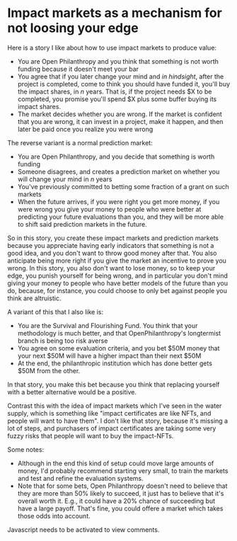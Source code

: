 Impact markets as a mechanism for not loosing your edge
========================================================

Here is a story I like about how to use impact markets to produce value:

- You are Open Philanthropy and you think that something is not worth funding because it doesn't meet your bar
- You agree that if you later change your mind and *in hindsight*, after the project is completed, come to think you should have funded it, you'll buy the impact shares, in *n* years. That is, if the project needs $X to be completed, you promise you'll spend $X plus some buffer buying its impact shares. 
- The market decides whether you are wrong. If the market is confident that you are wrong, it can invest in a project, make it happen, and then later be paid once you realize you were wrong

The reverse variant is a normal prediction market:

- You are Open Philanthropy, and you decide that something is worth funding
- Someone disagrees, and creates a prediction market on whether you will change your mind in *n* years
- You've previously committed to betting some fraction of a grant on such markets
- When the future arrives, if you were right you get more money, if you were wrong you give your money to people who were better at predicting your future evaluations than you, and they will be more able to shift said prediction markets in the future. 

So in this story, you create these impact markets and prediction markets because you appreciate having early indicators that something is not a good idea, and you don't want to throw good money after that. You also anticipate being more right if you give the market an incentive to prove you wrong. In this story, you also don't want to lose money, so to keep your edge, you punish yourself for being wrong, and in particular you don't mind giving your money to people who have better models of the future than you do, because, for instance, you could choose to only bet against people you think are altruistic.

A variant of this that I also like is:

- You are the Survival and Flourishing Fund. You think that your methodology is much better, and that OpenPhilanthropy's longtermist branch is being too risk averse
- You agree on some evaluation criteria, and you bet $50M money that your next $50M will have a higher impact than their next $50M
- At the end, the philanthropic institution which has done better gets $50M from the other.

In that story, you make this bet because you think that replacing yourself with a better alternative would be a positive.

Contrast this with the idea of impact markets which I've seen in the water supply, which is something like "impact certificates are like NFTs, and people will want to have them". I don't like that story, because it's missing a lot of steps, and purchasers of impact certificates are taking some very fuzzy risks that people will want to buy the impact-NFTs.

Some notes:

- Although in the end this kind of setup could move large amounts of money, I'd probably recommend starting very small, to train the markets and test and refine the evaluation systems.
- Note that for some bets, Open Philanthropy doesn't need to believe that they are more than 50% likely to succeed, it just has to believe that it's overall worth it. E.g., it could have a 20% chance of succeeding but have a large payoff. That's fine, you could offere a market which takes those odds into account.

<p>
  <section id='isso-thread'>
  <noscript>Javascript needs to be activated to view comments.</noscript>
  </section>
</p>


